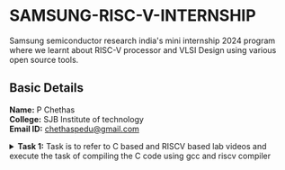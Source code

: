 # SAMSUNG-RISC-V-INTERNSHIP
Samsung semiconductor research india's mini internship 2024 program where we learnt about RISC-V processor and VLSI Design using various open source tools.

##  Basic Details

**Name:** P Chethas  
**College:** SJB Institute of technology
<br>
**Email ID:** chethaspedu@gmail.com

<details>
<summary><b>Task 1:</b> Task is to refer to C based and RISCV based lab videos and execute the task of compiling the C code using gcc and riscv compiler</summary>

### C Language based LAB
We have to follow the given steps to compile any *.c* file in our machine:  
1. Open the terminal and access the leafpad in which we code the c program. To open leapad run the following command:

```
leafpad 1ton.c

```
	  
2. This will open the editor and allows you to write into the file that you have created as sum1ton. Write the following C code of printing the sum of n numbers.
   
```
#include <stdio.h>
    int main() {
    int sum = 0 , n = 15;
    for ( i = 1 ; i <= n ; ++i )  {
    sum += i ;
    }
    printf("Sum of numbers from 1 to %d is: %d\n", n, sum);
    return 0;
}
```
Once you are done with your code, save your file, and then close the editor.   


  
3. To the C code on your terminal, run the following commands:

```	
	gcc 1ton.c
	./a.out
```
The output should look like this:
<br>
![C Code compiled on gcc Compiler](https://github.com/Chethas01/localrepo/blob/main/Task%201/images/output%20sum1to15.png)

### RISCV based LAB
We have to do the same compilation of our code but this time using RISCV gcc compiler. Follow the given steps:  
1. Open the terminal and run the given command:  
```	
	cat sum1ton.c
```
<br>	
![cat Command](https://github.com/Chethas01/localrepo/blob/main/Task%201/images/cat%20sum1ton.PNG)
<br>
Using the *cat* command, the entire C code will be displayed on the terminal.

2. Now run the following command to compile the code in riscv64 gcc compiler:

```
	riscv64-unknown-elf-gcc -O1 -mabi=lp64 -march=rv64i -o sum1ton.o sum1ton.c
```
	
3. Open a new terminal and run the given command:    

```	
	riscv64-unknown-elf-objdump -d sum1ton.o
```

![Objdump using -O1 format](https://github.com/Chethas01/localrepo/blob/main/Task%201/images/Capture4.PNG)

4. The Assembly Language code of our C code will be displayed on the terminal. Type /main to locate the main section of our code.  

### Descriptions of the keyword used in above command  
* *-mabi=lp64:* This option specifies the ABI (Application Binary Interface) to use lp64, which is for 64-bit integer, long and pointer size. This ABI is used for 64-bit RISCV architecture.  
* *-march=rv64i:* This option specifies the architecture that we use, which is rv64i, indicates the 64-bit RISCV base integer instruction set. This also confirms the targeting of 64-bit architecture.  
* *riscv-objdump:* A tool for disassembling RISC-V binaries, providing insights into the code structure and helping in debugging.  
* *-Ofast:* The option -Ofast in the command riscv64-unknown-elf-gcc -Ofast -mabi=lp64 -march=rv64i -o sum1ton.o sum1ton.c is a compiler optimization flag used with the GNU Compiler Collection (GCC). This flag is used to instruct the compiler to optimize the generated code for maximum speed. The use of -Ofast is typically chosen for applications where execution speed is critical and where deviations from standard behavior are acceptable. However, it's important to test thoroughly, as this level of optimization can introduce subtle bugs, especially in complex calculations or when strict compliance with external standards is required.  
* *-O1:* This options is an optimization level that tells the compiler to optimize the generated code but without greatly increasing compilation time. -O1 aims to reduce code size and execution time while keeping the compilation process relatively quick.  

#### Other common options are as follows:  
> 1. *-O0:* No optimization, the default level if no -O option is specified.  
> 2. *-O2:* More aggressive optimizations that might increase compilation time but typically provide faster and sometimes smaller code.  
> 3. *-O3:* Maximizes optimization more aggressively than -O2.  
> 4. *-Os:* Optimizes code for size. It enables all -O2 optimizations that do not typically increase code size.

Here, the term *more aggressive optimization* in the context of compilers like GCC refers to a deeper and more complex set of transformations applied to the code in order to improve its performance and possibly reduce its size. The compiler uses more complex techniques that aims to generate faster executing code or code that occupies less memory. However, these optimizations typically increase the compilation time and can sometimes introduce bugs, making it harder to debug.
</details>
